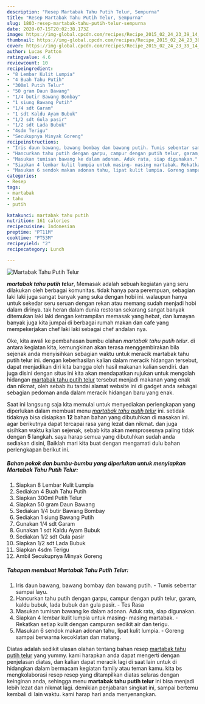 ```yaml
---
description: "Resep Martabak Tahu Putih Telur, Sempurna"
title: "Resep Martabak Tahu Putih Telur, Sempurna"
slug: 1803-resep-martabak-tahu-putih-telur-sempurna
date: 2020-07-15T20:02:38.173Z
image: https://img-global.cpcdn.com/recipes/Recipe_2015_02_24_23_39_14_265_4882b074830e958f75c4/751x532cq70/martabak-tahu-putih-telur-foto-resep-utama.jpg
thumbnail: https://img-global.cpcdn.com/recipes/Recipe_2015_02_24_23_39_14_265_4882b074830e958f75c4/751x532cq70/martabak-tahu-putih-telur-foto-resep-utama.jpg
cover: https://img-global.cpcdn.com/recipes/Recipe_2015_02_24_23_39_14_265_4882b074830e958f75c4/751x532cq70/martabak-tahu-putih-telur-foto-resep-utama.jpg
author: Lucas Patton
ratingvalue: 4.6
reviewcount: 10
recipeingredient:
- "8 Lembar Kulit Lumpia"
- "4 Buah Tahu Putih"
- "300ml Putih Telur"
- "50 gram Daun Bawang"
- "1/4 butir Bawang Bombay"
- "1 siung Bawang Putih"
- "1/4 sdt Garam"
- "1 sdt Kaldu Ayam Bubuk"
- "1/2 sdt Gula pasir"
- "1/2 sdt Lada Bubuk"
- "4sdm Terigu"
- "Secukupnya Minyak Goreng"
recipeinstructions:
- "Iris daun bawang, bawang bombay dan bawang putih. Tumis sebentar sampai layu."
- "Hancurkan tahu putih dengan garpu, campur dengan putih telur, garam, kaldu bubuk, lada bubuk dan gula pasir. Tes Rasa"
- "Masukan tumisan bawang ke dalam adonan. Aduk rata, siap digunakan."
- "Siapkan 4 lembar kulit lumpia untuk masing- masing martabak. Rekatkan setiap kulit dengan campuran sedikit air dan terigu."
- "Masukan 6 sendok makan adonan tahu, lipat kulit lumpia. Goreng sampai berwarna kecoklatan dan matang."
categories:
- Resep
tags:
- martabak
- tahu
- putih

katakunci: martabak tahu putih 
nutrition: 161 calories
recipecuisine: Indonesian
preptime: "PT11M"
cooktime: "PT53M"
recipeyield: "2"
recipecategory: Lunch

---
```



![Martabak Tahu Putih Telur](https://img-global.cpcdn.com/recipes/Recipe_2015_02_24_23_39_14_265_4882b074830e958f75c4/751x532cq70/martabak-tahu-putih-telur-foto-resep-utama.jpg)

<b><i>martabak tahu putih telur</i></b>, Memasak adalah sebuah kegiatan yang seru dilakukan oleh berbagai komunitas. tidak hanya para perempuan, sebagian laki laki juga sangat banyak yang suka dengan hobi ini. walaupun hanya untuk sekedar seru seruan dengan rekan atau memang sudah menjadi hobi dalam dirinya. tak heran dalam dunia restoran sekarang sangat banyak ditemukan laki laki dengan ketrampilan memasak yang hebat, dan lumayan banyak juga kita jumpai di berbagai rumah makan dan cafe yang mempekerjakan chef laki laki sebagai chef andalan nya.



Oke, kita awali ke pembahasan bumbu olahan <i>martabak tahu putih telur</i>. di antara kegiatan kita, kemungkinan akan terasa menggembirakan bila sejenak anda menyisihkan sebagian waktu untuk meracik martabak tahu putih telur ini. dengan keberhasilan kalian dalam meracik hidangan tersebut, dapat menjadikan diri kita bangga oleh hasil makanan kalian sendiri. dan juga disini dengan situs ini kita akan mendapatkan rujukan untuk mengolah hidangan <u>martabak tahu putih telur</u> tersebut menjadi makanan yang enak dan nikmat, oleh sebab itu tandai alamat website ini di gadget anda sebagai sebagian pedoman anda dalam meracik hidangan baru yang enak.


Saat ini langsung saja kita memulai untuk menyediakan perlengkapan yang diperlukan dalam membuat menu <u><i>martabak tahu putih telur</i></u> ini. setidak tidaknya bisa disiapkan <b>12</b> bahan bahan yang dibutuhkan di masakan ini. agar berikutnya dapat tercapai rasa yang lezat dan nikmat. dan juga sisihkan waktu kalian sejenak, sebab kita akan memprosesnya paling tidak dengan <b>5</b> langkah. saya harap semua yang dibutuhkan sudah anda sediakan disini, Baiklah mari kita buat dengan mengamati dulu bahan perlengkapan berikut ini.

<!--inarticleads1-->

##### Bahan pokok dan bumbu-bumbu yang diperlukan untuk menyiapkan Martabak Tahu Putih Telur:

1. Siapkan 8 Lembar Kulit Lumpia
1. Sediakan 4 Buah Tahu Putih
1. Siapkan 300ml Putih Telur
1. Siapkan 50 gram Daun Bawang
1. Sediakan 1/4 butir Bawang Bombay
1. Sediakan 1 siung Bawang Putih
1. Gunakan 1/4 sdt Garam
1. Gunakan 1 sdt Kaldu Ayam Bubuk
1. Sediakan 1/2 sdt Gula pasir
1. Siapkan 1/2 sdt Lada Bubuk
1. Siapkan 4sdm Terigu
1. Ambil Secukupnya Minyak Goreng




<!--inarticleads2-->

##### Tahapan membuat Martabak Tahu Putih Telur:

1. Iris daun bawang, bawang bombay dan bawang putih. - Tumis sebentar sampai layu.
1. Hancurkan tahu putih dengan garpu, campur dengan putih telur, garam, kaldu bubuk, lada bubuk dan gula pasir. - Tes Rasa
1. Masukan tumisan bawang ke dalam adonan. Aduk rata, siap digunakan.
1. Siapkan 4 lembar kulit lumpia untuk masing- masing martabak. - Rekatkan setiap kulit dengan campuran sedikit air dan terigu.
1. Masukan 6 sendok makan adonan tahu, lipat kulit lumpia. - Goreng sampai berwarna kecoklatan dan matang.




Diatas adalah sedikit ulasan olahan tentang bahan resep <u>martabak tahu putih telur</u> yang yummy. kami harapkan anda dapat mengerti dengan penjelasan diatas, dan kalian dapat meracik lagi di saat lain untuk di hidangkan dalam bermacam kegiatan family atau teman kamu. kita bs mengkolaborasi resep resep yang ditampilkan diatas selaras dengan keinginan anda, sehingga menu <b>martabak tahu putih telur</b> ini bisa menjadi lebih lezat dan nikmat lagi. demikian penjabaran singkat ini, sampai bertemu kembali di lain waktu. kami harap hari anda menyenangkan.
